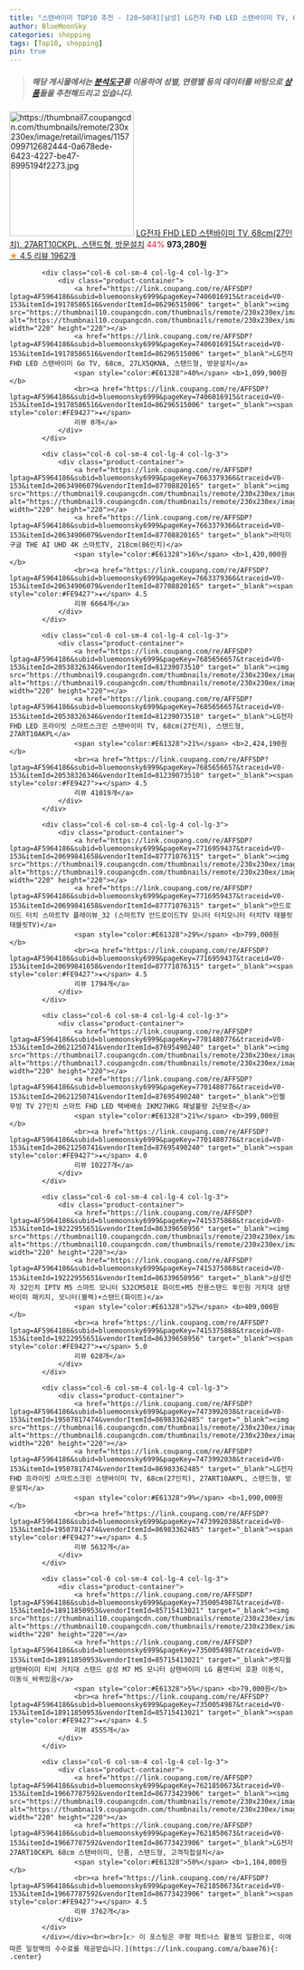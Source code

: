 ```yaml
---
title: "스텐바이미 TOP10 추천 - [20~50대][남성] LG전자 FHD LED 스탠바이미 TV, 68cm(27인치), 27ART10CKPL, 스탠드형, 방문설치"
author: BlueMoonSky
categories: shopping
tags: [Top10, shopping]
pin: true
---
```


> ##### 해당 게시물에서는 [**분석도구**](https://itemscout.io/)를 이용하여 **성별**, **연령별** 등의 데이터를 바탕으로 [**상품**](https://link.coupang.com/a/baae76)들을 추천해드리고 있습니다.
<div class="container"><div class="row">
            <div class="col-6 col-sm-4 col-lg-4 col-lg-3">
                <div class="product-container">
                    <a href="https://link.coupang.com/re/AFFSDP?lptag=AF5964186&subid=bluemoonsky6999&pageKey=7621850673&traceid=V0-153&itemId=20209464294&vendorItemId=86616756296" target="_blank"><img src="https://thumbnail7.coupangcdn.com/thumbnails/remote/230x230ex/image/retail/images/1157099712682444-0a678ede-6423-4227-be47-8995194f2273.jpg" alt="https://thumbnail7.coupangcdn.com/thumbnails/remote/230x230ex/image/retail/images/1157099712682444-0a678ede-6423-4227-be47-8995194f2273.jpg" width="220" height="220"></a>
                    <a href="https://link.coupang.com/re/AFFSDP?lptag=AF5964186&subid=bluemoonsky6999&pageKey=7621850673&traceid=V0-153&itemId=20209464294&vendorItemId=86616756296" target="_blank">LG전자 FHD LED 스탠바이미 TV, 68cm(27인치), 27ART10CKPL, 스탠드형, 방문설치</a>
                    <span style="color:#E61328">44%</span> <b>973,280원</b>
                    <br><a href="https://link.coupang.com/re/AFFSDP?lptag=AF5964186&subid=bluemoonsky6999&pageKey=7621850673&traceid=V0-153&itemId=20209464294&vendorItemId=86616756296" target="_blank"><span style="color:#FE9427">★</span> 4.5
                    리뷰 1962개</a>
                </div>
            </div>
            
            <div class="col-6 col-sm-4 col-lg-4 col-lg-3">
                <div class="product-container">
                    <a href="https://link.coupang.com/re/AFFSDP?lptag=AF5964186&subid=bluemoonsky6999&pageKey=7406016915&traceid=V0-153&itemId=19178586516&vendorItemId=86296515006" target="_blank"><img src="https://thumbnail10.coupangcdn.com/thumbnails/remote/230x230ex/image/rs_quotation_api/knqamy7l/5896034c03984ac2b915cd54ccb4966a.jpg" alt="https://thumbnail10.coupangcdn.com/thumbnails/remote/230x230ex/image/rs_quotation_api/knqamy7l/5896034c03984ac2b915cd54ccb4966a.jpg" width="220" height="220"></a>
                    <a href="https://link.coupang.com/re/AFFSDP?lptag=AF5964186&subid=bluemoonsky6999&pageKey=7406016915&traceid=V0-153&itemId=19178586516&vendorItemId=86296515006" target="_blank">LG전자 FHD LED 스탠바이미 Go TV, 68cm, 27LX5QKNA, 스탠드형, 방문설치</a>
                    <span style="color:#E61328">40%</span> <b>1,099,900원</b>
                    <br><a href="https://link.coupang.com/re/AFFSDP?lptag=AF5964186&subid=bluemoonsky6999&pageKey=7406016915&traceid=V0-153&itemId=19178586516&vendorItemId=86296515006" target="_blank"><span style="color:#FE9427">★</span> 
                    리뷰 0개</a>
                </div>
            </div>
            
            <div class="col-6 col-sm-4 col-lg-4 col-lg-3">
                <div class="product-container">
                    <a href="https://link.coupang.com/re/AFFSDP?lptag=AF5964186&subid=bluemoonsky6999&pageKey=7663379366&traceid=V0-153&itemId=20634906079&vendorItemId=87708820165" target="_blank"><img src="https://thumbnail9.coupangcdn.com/thumbnails/remote/230x230ex/image/vendor_inventory/68c8/9f31e380b3e3f288f584ffcf3e759312a0fff5d7d00646311913289aa47c.jpg" alt="https://thumbnail9.coupangcdn.com/thumbnails/remote/230x230ex/image/vendor_inventory/68c8/9f31e380b3e3f288f584ffcf3e759312a0fff5d7d00646311913289aa47c.jpg" width="220" height="220"></a>
                    <a href="https://link.coupang.com/re/AFFSDP?lptag=AF5964186&subid=bluemoonsky6999&pageKey=7663379366&traceid=V0-153&itemId=20634906079&vendorItemId=87708820165" target="_blank">라익미 구글 THE AI UHD 4K 스마트TV, 218cm(86인치)</a>
                    <span style="color:#E61328">16%</span> <b>1,420,000원</b>
                    <br><a href="https://link.coupang.com/re/AFFSDP?lptag=AF5964186&subid=bluemoonsky6999&pageKey=7663379366&traceid=V0-153&itemId=20634906079&vendorItemId=87708820165" target="_blank"><span style="color:#FE9427">★</span> 4.5
                    리뷰 6664개</a>
                </div>
            </div>
            
            <div class="col-6 col-sm-4 col-lg-4 col-lg-3">
                <div class="product-container">
                    <a href="https://link.coupang.com/re/AFFSDP?lptag=AF5964186&subid=bluemoonsky6999&pageKey=7685656657&traceid=V0-153&itemId=20538326346&vendorItemId=81239073510" target="_blank"><img src="https://thumbnail9.coupangcdn.com/thumbnails/remote/230x230ex/image/vendor_inventory/e587/9a20367f664ed06e2bacc596e29e399a29808707066580545eb2d0f39669.jpg" alt="https://thumbnail9.coupangcdn.com/thumbnails/remote/230x230ex/image/vendor_inventory/e587/9a20367f664ed06e2bacc596e29e399a29808707066580545eb2d0f39669.jpg" width="220" height="220"></a>
                    <a href="https://link.coupang.com/re/AFFSDP?lptag=AF5964186&subid=bluemoonsky6999&pageKey=7685656657&traceid=V0-153&itemId=20538326346&vendorItemId=81239073510" target="_blank">LG전자 FHD LED 프라이빗 스마트스크린 스탠바이미 TV, 68cm(27인치), 스탠드형, 27ART10AKPL</a>
                    <span style="color:#E61328">21%</span> <b>2,424,190원</b>
                    <br><a href="https://link.coupang.com/re/AFFSDP?lptag=AF5964186&subid=bluemoonsky6999&pageKey=7685656657&traceid=V0-153&itemId=20538326346&vendorItemId=81239073510" target="_blank"><span style="color:#FE9427">★</span> 4.5
                    리뷰 41019개</a>
                </div>
            </div>
            
            <div class="col-6 col-sm-4 col-lg-4 col-lg-3">
                <div class="product-container">
                    <a href="https://link.coupang.com/re/AFFSDP?lptag=AF5964186&subid=bluemoonsky6999&pageKey=7716959437&traceid=V0-153&itemId=20699841658&vendorItemId=87771076315" target="_blank"><img src="https://thumbnail9.coupangcdn.com/thumbnails/remote/230x230ex/image/vendor_inventory/8080/45a1e799544e93cd565d8da96c99a4102ee0d2b0d48ad279bd82e69f8472.jpg" alt="https://thumbnail9.coupangcdn.com/thumbnails/remote/230x230ex/image/vendor_inventory/8080/45a1e799544e93cd565d8da96c99a4102ee0d2b0d48ad279bd82e69f8472.jpg" width="220" height="220"></a>
                    <a href="https://link.coupang.com/re/AFFSDP?lptag=AF5964186&subid=bluemoonsky6999&pageKey=7716959437&traceid=V0-153&itemId=20699841658&vendorItemId=87771076315" target="_blank">안드로이드 터치 스마트TV 플레이뷰_32 (스마트TV 안드로이드TV 모니터 터치모니터 터치TV 태블릿 태블릿TV)</a>
                    <span style="color:#E61328">29%</span> <b>799,000원</b>
                    <br><a href="https://link.coupang.com/re/AFFSDP?lptag=AF5964186&subid=bluemoonsky6999&pageKey=7716959437&traceid=V0-153&itemId=20699841658&vendorItemId=87771076315" target="_blank"><span style="color:#FE9427">★</span> 4.5
                    리뷰 1794개</a>
                </div>
            </div>
            
            <div class="col-6 col-sm-4 col-lg-4 col-lg-3">
                <div class="product-container">
                    <a href="https://link.coupang.com/re/AFFSDP?lptag=AF5964186&subid=bluemoonsky6999&pageKey=7701480776&traceid=V0-153&itemId=20621250741&vendorItemId=87695490240" target="_blank"><img src="https://thumbnail7.coupangcdn.com/thumbnails/remote/230x230ex/image/vendor_inventory/007b/c4f041c26812698aa5e2c113c190ce190fc305df7637554e0d0abc7cc807.jpg" alt="https://thumbnail7.coupangcdn.com/thumbnails/remote/230x230ex/image/vendor_inventory/007b/c4f041c26812698aa5e2c113c190ce190fc305df7637554e0d0abc7cc807.jpg" width="220" height="220"></a>
                    <a href="https://link.coupang.com/re/AFFSDP?lptag=AF5964186&subid=bluemoonsky6999&pageKey=7701480776&traceid=V0-153&itemId=20621250741&vendorItemId=87695490240" target="_blank">인켈 무빙 TV 27인치 스마트 FHD LED 택배배송 IKM27HKG 패널불량 2년보증</a>
                    <span style="color:#E61328">21%</span> <b>399,000원</b>
                    <br><a href="https://link.coupang.com/re/AFFSDP?lptag=AF5964186&subid=bluemoonsky6999&pageKey=7701480776&traceid=V0-153&itemId=20621250741&vendorItemId=87695490240" target="_blank"><span style="color:#FE9427">★</span> 4.0
                    리뷰 10227개</a>
                </div>
            </div>
            
            <div class="col-6 col-sm-4 col-lg-4 col-lg-3">
                <div class="product-container">
                    <a href="https://link.coupang.com/re/AFFSDP?lptag=AF5964186&subid=bluemoonsky6999&pageKey=7415375868&traceid=V0-153&itemId=19222955651&vendorItemId=86339658956" target="_blank"><img src="https://thumbnail10.coupangcdn.com/thumbnails/remote/230x230ex/image/vendor_inventory/00a4/13a18ac9e6062aaacaf4a64cf6339afd4e623b8016abdbc76e0e96ad4b09.jpg" alt="https://thumbnail10.coupangcdn.com/thumbnails/remote/230x230ex/image/vendor_inventory/00a4/13a18ac9e6062aaacaf4a64cf6339afd4e623b8016abdbc76e0e96ad4b09.jpg" width="220" height="220"></a>
                    <a href="https://link.coupang.com/re/AFFSDP?lptag=AF5964186&subid=bluemoonsky6999&pageKey=7415375868&traceid=V0-153&itemId=19222955651&vendorItemId=86339658956" target="_blank">삼성전자 32인치 IPTV M5 스마트 모니터 S32CM501E 화이트+M5 전용스탠드 투인원 거치대 삼탠바이미 패키지, 모니터(블랙)+스탠드(화이트)</a>
                    <span style="color:#E61328">52%</span> <b>409,000원</b>
                    <br><a href="https://link.coupang.com/re/AFFSDP?lptag=AF5964186&subid=bluemoonsky6999&pageKey=7415375868&traceid=V0-153&itemId=19222955651&vendorItemId=86339658956" target="_blank"><span style="color:#FE9427">★</span> 5.0
                    리뷰 628개</a>
                </div>
            </div>
            
            <div class="col-6 col-sm-4 col-lg-4 col-lg-3">
                <div class="product-container">
                    <a href="https://link.coupang.com/re/AFFSDP?lptag=AF5964186&subid=bluemoonsky6999&pageKey=7473992038&traceid=V0-153&itemId=19507817474&vendorItemId=86983362485" target="_blank"><img src="https://thumbnail6.coupangcdn.com/thumbnails/remote/230x230ex/image/vendor_inventory/b06d/f26c114ed3e2b901e7bfb53e4df4beff9d3ab4e9faa4ddf0dedbb145ec17.png" alt="https://thumbnail6.coupangcdn.com/thumbnails/remote/230x230ex/image/vendor_inventory/b06d/f26c114ed3e2b901e7bfb53e4df4beff9d3ab4e9faa4ddf0dedbb145ec17.png" width="220" height="220"></a>
                    <a href="https://link.coupang.com/re/AFFSDP?lptag=AF5964186&subid=bluemoonsky6999&pageKey=7473992038&traceid=V0-153&itemId=19507817474&vendorItemId=86983362485" target="_blank">LG전자 FHD 프라이빗 스마트스크린 스탠바이미 TV, 68cm(27인치), 27ART10AKPL, 스탠드형, 방문설치</a>
                    <span style="color:#E61328">9%</span> <b>1,090,000원</b>
                    <br><a href="https://link.coupang.com/re/AFFSDP?lptag=AF5964186&subid=bluemoonsky6999&pageKey=7473992038&traceid=V0-153&itemId=19507817474&vendorItemId=86983362485" target="_blank"><span style="color:#FE9427">★</span> 4.5
                    리뷰 5632개</a>
                </div>
            </div>
            
            <div class="col-6 col-sm-4 col-lg-4 col-lg-3">
                <div class="product-container">
                    <a href="https://link.coupang.com/re/AFFSDP?lptag=AF5964186&subid=bluemoonsky6999&pageKey=7350054987&traceid=V0-153&itemId=18911850953&vendorItemId=85715413021" target="_blank"><img src="https://thumbnail10.coupangcdn.com/thumbnails/remote/230x230ex/image/vendor_inventory/4d5d/1528174769784ce5a81ec41985b1d32ba60db7659f90613c6b0377606386.jpg" alt="https://thumbnail10.coupangcdn.com/thumbnails/remote/230x230ex/image/vendor_inventory/4d5d/1528174769784ce5a81ec41985b1d32ba60db7659f90613c6b0377606386.jpg" width="220" height="220"></a>
                    <a href="https://link.coupang.com/re/AFFSDP?lptag=AF5964186&subid=bluemoonsky6999&pageKey=7350054987&traceid=V0-153&itemId=18911850953&vendorItemId=85715413021" target="_blank">엣지월 삼탠바이미 티비 거치대 스탠드 삼성 M7 M5 모니터 삼텐바이미 LG 룸앤티비 호환 이동식, 이동식_바퀴있음</a>
                    <span style="color:#E61328">5%</span> <b>79,000원</b>
                    <br><a href="https://link.coupang.com/re/AFFSDP?lptag=AF5964186&subid=bluemoonsky6999&pageKey=7350054987&traceid=V0-153&itemId=18911850953&vendorItemId=85715413021" target="_blank"><span style="color:#FE9427">★</span> 4.5
                    리뷰 4555개</a>
                </div>
            </div>
            
            <div class="col-6 col-sm-4 col-lg-4 col-lg-3">
                <div class="product-container">
                    <a href="https://link.coupang.com/re/AFFSDP?lptag=AF5964186&subid=bluemoonsky6999&pageKey=7621850673&traceid=V0-153&itemId=19667787592&vendorItemId=86773423906" target="_blank"><img src="https://thumbnail9.coupangcdn.com/thumbnails/remote/230x230ex/image/vendor_inventory/7691/e2eb74bd47933ca32e5070401e8f6a369f3613c243ea8badd77844fc1a51.jpg" alt="https://thumbnail9.coupangcdn.com/thumbnails/remote/230x230ex/image/vendor_inventory/7691/e2eb74bd47933ca32e5070401e8f6a369f3613c243ea8badd77844fc1a51.jpg" width="220" height="220"></a>
                    <a href="https://link.coupang.com/re/AFFSDP?lptag=AF5964186&subid=bluemoonsky6999&pageKey=7621850673&traceid=V0-153&itemId=19667787592&vendorItemId=86773423906" target="_blank">LG전자 27ART10CKPL 68cm 스탠바이미, 단품, 스탠드형, 고객직접설치</a>
                    <span style="color:#E61328">50%</span> <b>1,104,800원</b>
                    <br><a href="https://link.coupang.com/re/AFFSDP?lptag=AF5964186&subid=bluemoonsky6999&pageKey=7621850673&traceid=V0-153&itemId=19667787592&vendorItemId=86773423906" target="_blank"><span style="color:#FE9427">★</span> 4.5
                    리뷰 3762개</a>
                </div>
            </div>
            </div></div><br><br>[👉 이 포스팅은 쿠팡 파트너스 활동의 일환으로, 이에 따른 일정액의 수수료를 제공받습니다.](https://link.coupang.com/a/baae76){: .center}